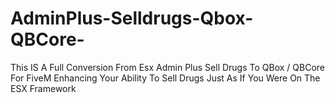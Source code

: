 # AdminPlus-Selldrugs-Qbox-QBCore-
This IS A Full Conversion From Esx Admin Plus Sell Drugs To QBox / QBCore For FiveM Enhancing Your Ability To Sell Drugs Just As If You Were On The ESX Framework
